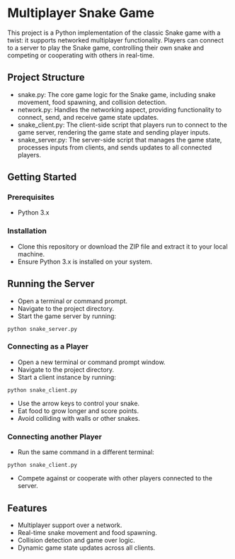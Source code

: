 # Multiplayer Snake Game
This project is a Python implementation of the classic Snake game with a twist: it supports networked multiplayer functionality. Players can connect to a server to play the Snake game, controlling their own snake and competing or cooperating with others in real-time.

## Project Structure
- snake.py: The core game logic for the Snake game, including snake movement, food spawning, and collision detection.
- network.py: Handles the networking aspect, providing functionality to connect, send, and receive game state updates.
- snake_client.py: The client-side script that players run to connect to the game server, rendering the game state and sending player inputs.
- snake_server.py: The server-side script that manages the game state, processes inputs from clients, and sends updates to all connected players.
## Getting Started
### Prerequisites
- Python 3.x
### Installation
- Clone this repository or download the ZIP file and extract it to your local machine.
- Ensure Python 3.x is installed on your system.
## Running the Server
- Open a terminal or command prompt.
- Navigate to the project directory.
- Start the game server by running:
```
python snake_server.py
```
### Connecting as a Player
- Open a new terminal or command prompt window.
- Navigate to the project directory.
- Start a client instance by running:
```
python snake_client.py
```

- Use the arrow keys to control your snake.
- Eat food to grow longer and score points.
- Avoid colliding with walls or other snakes.
### Connecting another Player
- Run the same command in a different terminal:
```
python snake_client.py
```
- Compete against or cooperate with other players connected to the server.
## Features
- Multiplayer support over a network.
- Real-time snake movement and food spawning.
- Collision detection and game over logic.
- Dynamic game state updates across all clients.
